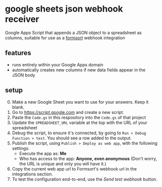 # google sheets json webhook receiver

Google Apps Script that appends a JSON object to a spreadsheet as columns, suitable for use as a [formsort](https://formsort.com) webhook integration

## features

- runs entirely within your Google Apps domain
- automatically creates new columns if new data fields appear in the JSON body

## setup

0. Make a new Google Sheet you want to use for your answers. Keep it blank.
1. Go to https://script.google.com and create a new script.
2. Paste the `Code.gs` in this respository into the `Code.gs` of that project
3. Update the `SPREADSHEET_URL` variable at the top with the URL of your spreadsheet
4. Debug the script, to ensure it's connected, by going to `Run > Debug Function > test`. You should see a row added to the output.
5. Publish the script, using `Publish > Deploy as web app`, with the following settings:
      - Execute the app as: **Me**
      - Who has access to the app: **Anyone, even anonymous** (Don't worry, the URL is unique and only you will have it.)
6. Copy the current web app url to Formsort's webhook url in the integrations section.
7. To test the configuration end-to-end, use the *Send test webhook* button.
